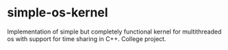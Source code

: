 # simple-os-kernel
Implementation of simple but completely functional kernel for multithreaded os with support for time sharing in C++. College project.

